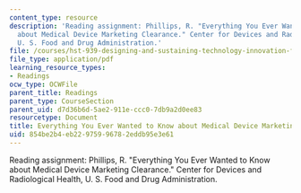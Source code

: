 ```yaml
---
content_type: resource
description: 'Reading assignment: Phillips, R. "Everything You Ever Wanted to Know
  about Medical Device Marketing Clearance." Center for Devices and Radiological Health,
  U. S. Food and Drug Administration.'
file: /courses/hst-939-designing-and-sustaining-technology-innovation-for-global-health-practice-spring-2008/854be2b4eb22975996782eddb95e3e61_phillips_fda.pdf
file_type: application/pdf
learning_resource_types:
- Readings
ocw_type: OCWFile
parent_title: Readings
parent_type: CourseSection
parent_uid: d7d36b6d-5ae2-911e-ccc0-7db9a2d0ee83
resourcetype: Document
title: Everything You Ever Wanted to Know about Medical Device Marketing Clearance
uid: 854be2b4-eb22-9759-9678-2eddb95e3e61
---
```

Reading assignment: Phillips, R. "Everything You Ever Wanted to Know about Medical Device Marketing Clearance." Center for Devices and Radiological Health, U. S. Food and Drug Administration.

